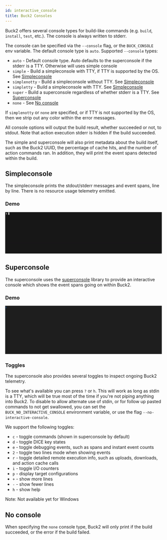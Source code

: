 ```yaml
---
id: interactive_console
title: Buck2 Consoles
---
```


Buck2 offers several console types for build-like commands (e.g. `build`,
`install`, `test`, etc.). The console is always written to stderr.

The console can be specified via the `--console` flag, or the `BUCK_CONSOLE` env
variable. The default console type is `auto`. Supported `--console` types:

- `auto` - Default console type. Auto defaults to the superconsole if the stderr
  is a TTY. Otherwise will uses simple console
- `simple` - Build a simpleconsole with TTY, if TTY is supported by the OS. See
  [Simpleconsole](#simpleconsole)
- `simplenotty` - Build a simpleconsole without TTY. See
  [Simpleconsole](#simpleconsole)
- `simpletty` - Build a simpleconsole with TTY. See
  [Simpleconsole](#simpleconsole)
- `super` - Build a superconsole regardless of whether stderr is a TTY. See
  [Superconsole](#superconsole)
- `none` - See [No console](#no-console)

If `simplenotty` or `none` are specified, or if TTY is not supported by the OS,
then we strip out any color within the error messages.

All console options will output the build result, whether succeeded or not, to
stdout. Note that action execution stderr is hidden if the build succeeded.

The simple and superconsole will also print metadata about the build itself,
such as the Buck2 UUID, the percentage of cache hits, and the number of action
commands ran. In addition, they will print the event spans detected within the
build.

## Simpleconsole

The simpleconsole prints the stdout/stderr messages and event spans, line by
line. There is no resource usage telemetry emitted.

### Demo

![Simpleconsole running a build](simpleconsole.gif)

## Superconsole

The superconsole uses the
[superconsole](https://github.com/facebookincubator/superconsole) library to
provide an interactive console which shows the event spans going on within
Buck2.

### Demo

![Superconsole running a build](superconsole.gif)

### Toggles

The superconsole also provides several toggles to inspect ongoing Buck2
telemetry.

To see what's available you can press `?` or `h`. This will work as long as
stdin is a TTY, which will be true most of the time if you're not piping
anything into Buck2. To disable to allow alternate use of stdin, or for follow
up pasted commands to not get swallowed, you can set the
`BUCK_NO_INTERACTIVE_CONSOLE` environment variable, or use the flag
`--no-interactive-console`.

We support the following toggles:

- `c` - toggle commands (shown in superconsole by default)
- `d` - toggle DICE key states
- `e` - toggle debugging events, such as spans and instant event counts
- `2` - toggle two lines mode when showing events
- `r` - toggle detailed remote execution info, such as uploads, downloads, and
  action cache calls
- `i` - toggle I/O counters
- `p` - display target configurations
- `+` - show more lines
- `-` - show fewer lines
- `h` - show help

Note: Not available yet for Windows

## No console

When specifying the `none` console type, Buck2 will only print if the build
succeeded, or the error if the build failed.

